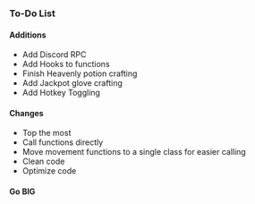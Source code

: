 ### To-Do List

#### Additions
- Add Discord RPC
- Add Hooks to functions
- Finish Heavenly potion crafting
- Add Jackpot glove crafting
- Add Hotkey Toggling

#### Changes
- Top the most
- Call functions directly
- Move movement functions to a single class for easier calling
- Clean code
- Optimize code


#### Go BIG
